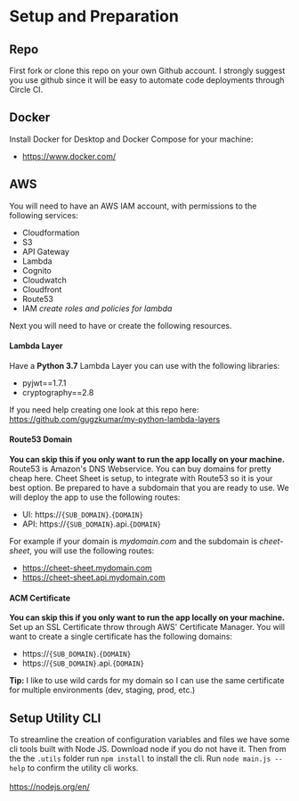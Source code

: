 # Setup and Preparation

## Repo
First fork or clone this repo on your own Github account. I strongly suggest you use github since it will be easy to automate code deployments through Circle CI.

## Docker
Install Docker for Desktop and Docker Compose for your machine:
- https://www.docker.com/

## AWS
You will need to have an AWS IAM account, with permissions to the following services:

- Cloudformation
- S3
- API Gateway
- Lambda
- Cognito
- Cloudwatch
- Cloudfront
- Route53
- IAM *create roles and policies for lambda*

Next you will need to have or create the following resources.

#### Lambda Layer
Have a **Python 3.7** Lambda Layer you can use with the following libraries:

- pyjwt==1.7.1
- cryptography==2.8

If you need help creating one look at this repo here:<br/>
https://github.com/gugzkumar/my-python-lambda-layers


#### Route53 Domain
**You can skip this if you only want to run the app locally on your machine.**<br/>
Route53 is Amazon's DNS Webservice. You can buy domains for pretty cheap here. Cheet Sheet is setup, to integrate with Route53 so it is your best option. Be prepared to have a subdomain that you are ready to use. We will deploy the app to use the following routes:

- UI: https://`{SUB_DOMAIN}`.`{DOMAIN}`
- API: https://`{SUB_DOMAIN}`.api.`{DOMAIN}`

For example if your domain is *mydomain.com* and the subdomain is *cheet-sheet*, you will use the following routes:

- https://cheet-sheet.mydomain.com
- https://cheet-sheet.api.mydomain.com

#### ACM Certificate
**You can skip this if you only want to run the app locally on your machine.**<br/>
Set up an SSL Certificate throw through AWS' Certificate Manager. You will want to create a single certificate has the following domains:

- https://`{SUB_DOMAIN}`.`{DOMAIN}`
- https://`{SUB_DOMAIN}`.api.`{DOMAIN}`

**Tip:** I like to use wild cards for my domain so I can use the same certificate for multiple environments (dev, staging, prod, etc.)


## Setup Utility CLI
To streamline the creation of configuration variables and files we have some cli tools built with Node JS. Download node if you do not have it. Then from the the `.utils` folder run `npm install` to install the cli. Run `node main.js --help` to confirm the utility cli works.
<br/><br/>
https://nodejs.org/en/
